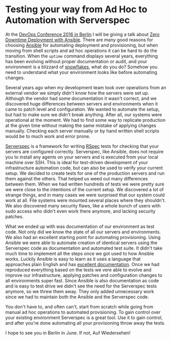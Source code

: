 # Testing your way from Ad Hoc to Automation with Serverspec

At the [DevOps Conference 2016 in Berlin](http://devopsconference.de/) I will be giving a talk about [Zero Downtime Deployment with Ansible](http://devopsconference.de/session/zero-downtime-deployment-with-ansible/). There are many good reasons for choosing [Ansible](https://www.ansible.com) for automating deployment and provisioning, but when moving from shell scripts and ad hoc operations it can be hard to do the transition. When the `uptime` command displays several years, everything has been evolving without proper documentation or audit, and your environment is a blizzard of [snowflakes](http://martinfowler.com/bliki/SnowflakeServer.html), what do you do? Somehow you need to understand what your environment looks like before automating changes.

Several years ago when my development team took over operations from an external vendor we simply didn't know how the servers were set up. Although the vendor had some documentation it wasn't correct, and we discovered huge differences between servers and environments when it came to patch level and configuration. We wanted to automate the setup, but had to make sure we didn't break anything. After all, our systems were operational at the moment. We had to find some way to replicate production at the given time without making the same mistake of applying changes manually. Checking each server manually or by hand written shell scripts would be to much work and error prone.

[Serverspec](http://serverspec.org/) is a framework for writing [RSpec](http://rspec.info/) tests for checking that your servers are configured correctly. Serverspec, like Ansible, does not require you to install any agents on your servers and is executed from your local machine over SSH. This is ideal for test-driven development of your infrastructure automation code, but can also be used to verify your current setup. We decided to create tests for one of the production servers and run them against the others. That helped us weed out many differences between them. When we had written hundreds of tests we were pretty sure we were close to the intentions of the current setup. We discovered a lot of strange things, and in many cases we were surprised that our system could work at all. File systems were mounted several places where they shouldn't. We also discovered many security flaws, like a whole bunch of users with sudo access who didn't even work there anymore, and lacking security patches.

What we ended up with was documentation of our environment as test code. Not only did we know the state of all our servers and environments. We also had an excellent starting point for automating provisioning. Using Ansible we were able to automate creation of identical servers using the Serverspec code as documentation and automated test suite. It didn't take much time to implement all the steps once we got used to how Ansible works. Luckily Ansible is easy to learn as it uses a language that approaches plain English and has [excellent documentation](http://docs.ansible.com/ansible/list_of_all_modules.html). Once we had reproduced everything based on the tests we vere able to evolve and improve our infrastructure, applying patches and configuration changes to all environments super fast. Since Ansible is also documentation as code and is easy to test drive we didn't see the need for the Serverspec tests anymore, so we threw them away. They only added unnecessary work since we had to maintain both the Ansible and the Serverspec code.

You don't have to, and often can't, start from scratch while going from manual ad hoc operations to automated provisioning. To gain control over your existing environment Serverspec is a great tool. Use it to gain control, and after you're done automating all your provisioning throw away the tests.

I hope to see you in Berlin in June. If not, Auf Wiedersehen!